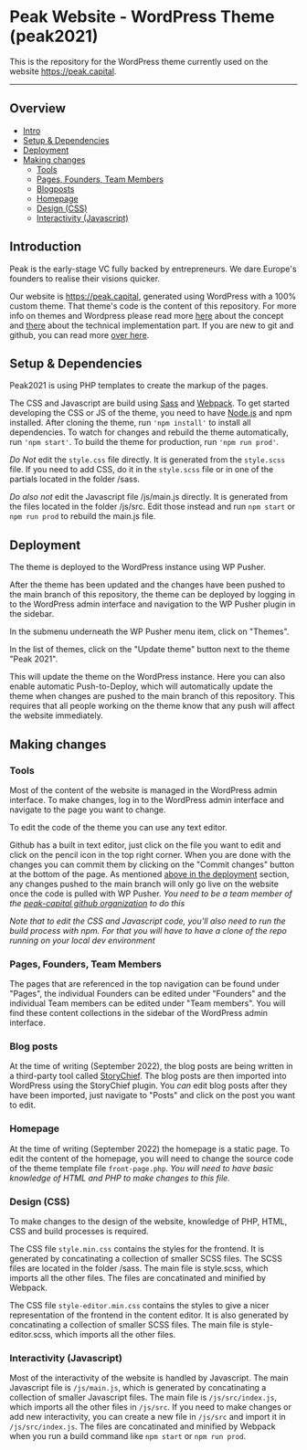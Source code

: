 # Peak Website - WordPress Theme (peak2021)

This is the repository for the WordPress theme currently used on the website https://peak.capital.

---

## Overview

- [Intro](#introduction)
- [Setup & Dependencies](#setup-dependencies)
- [Deployment](#deployment)
- [Making changes](#making-changes)
  - [Tools](#tools)
  - [Pages, Founders, Team Members](#pages-founders-team-members)
  - [Blogposts](#blogposts)
  - [Homepage](#homepage)
  - [Design (CSS)](#design-css-)
  - [Interactivity (Javascript)](#interactivity-javascript-)

## Introduction

Peak is the early-stage VC fully backed by entrepreneurs. We dare Europe's founders to realise their visions quicker.

Our website is https://peak.capital, generated using WordPress with a 100% custom theme. That theme's code is the content of this repository. For more info on themes and Wordpress please read more [here](https://wordpress.org/support/article/using-themes/) about the concept and [there](https://developer.wordpress.org/themes/getting-started/what-is-a-theme/) about the technical implementation part. If you are new to git and github, you can read more [over here](https://guides.github.com/activities/hello-world/).

## Setup & Dependencies

Peak2021 is using PHP templates to create the markup of the pages.

The CSS and Javascript are build using [Sass](https://sass-lang.com/) and [Webpack](https://webpack.js.org/). To get started developing the CSS or JS of the theme, you need to have [Node.js](https://nodejs.org/en/) and npm installed. After cloning the theme, run `'npm install'` to install all dependencies. To watch for changes and rebuild the theme automatically, run `'npm start'`. To build the theme for production, run `'npm run prod'`.

*Do Not* edit the `style.css` file directly. It is generated from the `style.scss` file. If you need to add CSS, do it in the `style.scss` file or in one of the partials located in the folder /sass.

*Do also not* edit the Javascript file /js/main.js directly. It is generated from the files located in the folder /js/src. Edit those instead and run `npm start` or `npm run prod` to rebuild the main.js file.

## Deployment

The theme is deployed to the WordPress instance using WP Pusher. 

After the theme has been updated and the changes have been pushed to the main branch of this repository, the theme can be deployed by logging in to the WordPress admin interface and navigation to the WP Pusher plugin in the sidebar. 

In the submenu underneath the WP Pusher menu item, click on "Themes".

In the list of themes, click on the "Update theme" button next to the theme "Peak 2021". 

This will update the theme on the WordPress instance. Here you can also enable automatic Push-to-Deploy, which will automatically update the theme when changes are pushed to the main branch of this repository. This requires that all people working on the theme know that any push will affect the website immediately.

## Making changes

### Tools
Most of the content of the website is managed in the WordPress admin interface. To make changes, log in to the WordPress admin interface and navigate to the page you want to change.

To edit the code of the theme you can use any text editor. 

Github has a built in text editor, just click on the file you want to edit and click on the pencil icon in the top right corner. When you are done with the changes you can commit them by clicking on the "Commit changes" button at the bottom of the page. As mentioned [above in the deployment](#deployment) section, any changes pushed to the main branch will only go live on the website once the code is pulled with WP Pusher. *_You need to be a team member of the [peak-capital github organization](https://github.com/peak-capital) to do this_*

*_Note that to edit the CSS and Javascript code, you'll also need to run the build process with npm. For that you will have to have a clone of the repo running on your local dev environment_*

### Pages, Founders, Team Members
 The pages that are referenced in the top navigation can be found under "Pages", the individual Founders can be edited under "Founders" and the individual Team members can be edited under "Team members". You will find these content collections in the sidebar of the WordPress admin interface.


### Blog posts
At the time of writing (September 2022), the blog posts are being written in a third-party tool called [StoryChief](https://storychief.io/). The blog posts are then imported into WordPress using the StoryChief plugin.
You _can_ edit blog posts after they have been imported, just navigate to "Posts" and click on the post you want to edit. 

### Homepage
At the time of writing (September 2022) the homepage is a static page. To edit the content of the homepage, you will need to change the source code of the theme template file `front-page.php`. _You will need to have basic knowledge of HTML and PHP to make changes to this file._

### Design (CSS)
To make changes to the design of the website, knowledge of PHP, HTML, CSS and build processes is required. 

The CSS file `style.min.css` contains the styles for the frontend. It is generated by concatinating a collection of smaller SCSS files. The SCSS files are located in the folder /sass. The main file is style.scss, which imports all the other files. The files are concatinated and minified by Webpack.

The CSS file `style-editor.min.css` contains the styles to give a nicer representation of the frontend in the content editor. It is also generated by concatinating a collection of smaller SCSS files. The main file is style-editor.scss, which imports all the other files.

### Interactivity (Javascript)
Most of the interactivity of the website is handled by Javascript. The main Javascript file is `/js/main.js`, which is generated by concatinating a collection of smaller Javascript files. The main file is `/js/src/index.js`, which imports all the other files in `/js/src`. If you need to make changes or add new interactivity, you can create a new file in `/js/src` and import it in `/js/src/index.js`. The files are concatinated and minified by Webpack when you run a build command like `npm start` or `npm run prod`.